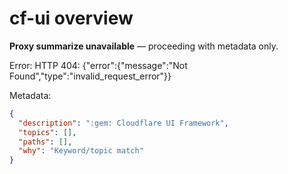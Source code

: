 # cf-ui overview

**Proxy summarize unavailable** — proceeding with metadata only.

Error: HTTP 404: {"error":{"message":"Not Found","type":"invalid_request_error"}}

Metadata:
```json
{
  "description": ":gem: Cloudflare UI Framework",
  "topics": [],
  "paths": [],
  "why": "Keyword/topic match"
}
```